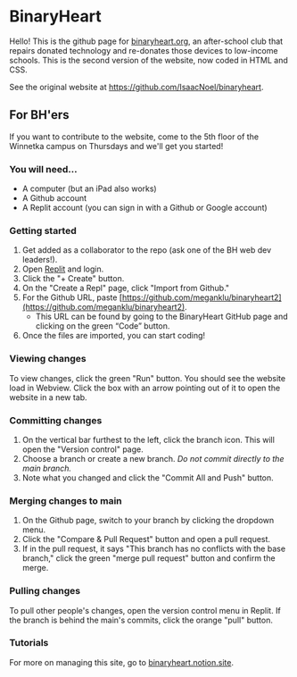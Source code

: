 # BinaryHeart
Hello! This is the github page for [binaryheart.org](https://www.binaryheart.org), an after-school club that repairs donated technology and re-donates those devices to low-income schools. This is the second version of the website, now coded in HTML and CSS.

See the original website at https://github.com/IsaacNoel/binaryheart.

## For BH'ers
If you want to contribute to the website, come to the 5th floor of the Winnetka campus on Thursdays and we'll get you started!

### You will need...
- A computer (but an iPad also works)
- A Github account
- A Replit account (you can sign in with a Github or Google account)

### Getting started
1. Get added as a collaborator to the repo (ask one of the BH web dev leaders!).
2. Open [Replit](https://replit.com/) and login.
3. Click the "+ Create" button.
4. On the "Create a Repl" page, click "Import from Github."
5. For the Github URL, paste [https://github.com/meganklu/binaryheart2](https://github.com/meganklu/binaryheart2).
    - This URL can be found by going to the BinaryHeart GitHub page and clicking on the green “Code” button.
6. Once the files are imported, you can start coding!

### Viewing changes
To view changes, click the green "Run" button. You should see the website load in Webview. Click the box with an arrow pointing out of it to open the website in a new tab.

### Committing changes
1. On the vertical bar furthest to the left, click the branch icon. This will open the "Version control" page. 
2. Choose a branch or create a new branch. *Do not commit directly to the main branch.*
3. Note what you changed and click the "Commit All and Push" button.

### Merging changes to main
1. On the Github page, switch to your branch by clicking the dropdown menu.
2. Click the "Compare & Pull Request" button and open a pull request.
3. If in the pull request, it says "This branch has no conflicts with the base branch," click the green "merge pull request" button and confirm the merge.

### Pulling changes
To pull other people's changes, open the version control menu in Replit. If the branch is behind the main's commits, click the orange "pull" button.

### Tutorials
For more on managing this site, go to [binaryheart.notion.site](https://binaryheart.notion.site).
